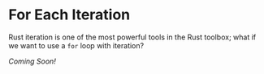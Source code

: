 # For Each Iteration

Rust iteration is one of the most powerful tools in the Rust toolbox; what if we want to use a `for` loop with iteration?

*Coming Soon!*